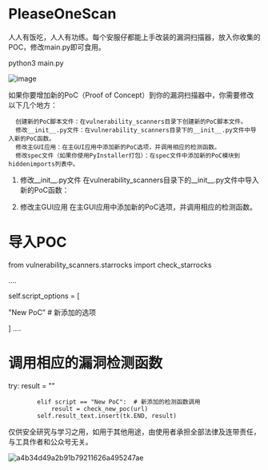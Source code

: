 # PleaseOneScan
人人有饭吃，人人有功练。每个安服仔都能上手改装的漏洞扫描器，放入你收集的POC，修改main.py即可食用。

python3 main.py

![image](https://github.com/idssgmcc/PleaseOneScan/assets/47582299/c73ee971-dd94-4367-acbd-35ae9383fe75)


如果你要增加新的PoC（Proof of Concept）到你的漏洞扫描器中，你需要修改以下几个地方：

      创建新的PoC脚本文件：在vulnerability_scanners目录下创建新的PoC脚本文件。
      修改__init__.py文件：在vulnerability_scanners目录下的__init__.py文件中导入新的PoC函数。
      修改主GUI应用：在主GUI应用中添加新的PoC选项，并调用相应的检测函数。
      修改spec文件（如果你使用PyInstaller打包）：在spec文件中添加新的PoC模块到hiddenimports列表中。

1. 修改__init__.py文件
在vulnerability_scanners目录下的__init__.py文件中导入新的PoC函数：

2. 修改主GUI应用
在主GUI应用中添加新的PoC选项，并调用相应的检测函数。

<h1>导入POC</h1>
from vulnerability_scanners.starrocks import check_starrocks

....

self.script_options = [

  "New PoC"  # 新添加的选项

]
....

<h1>调用相应的漏洞检测函数</h1>
        try:
            result = ""
            
            elif script == "New PoC":  # 新添加的检测函数调用
                result = check_new_poc(url)
            self.result_text.insert(tk.END, result)


仅供安全研究与学习之用，如用于其他用途，由使用者承担全部法律及连带责任，与工具作者和公众号无关。

![a4b34d49a2b91b79211626a495247ae](https://github.com/idssgmcc/PleaseOneScan/assets/47582299/92abc7e3-c4f0-4fd9-bf70-2f07d6ce59e2)
